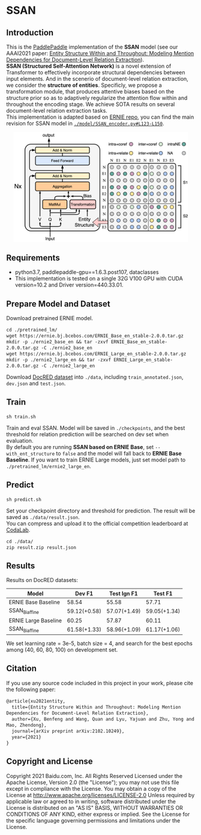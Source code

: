 # SSAN
## Introduction
This is the [PaddlePaddle](https://www.paddlepaddle.org.cn/) implementation of the **SSAN** model (see our AAAI2021 paper: [Entity Structure Within and Throughout: Modeling Mention Dependencies
for Document-Level Relation Extraction](https://arxiv.org/abs/2102.10249)).  
**SSAN (Structured Self-Attention Network)** is a novel extension of Transformer to effectively incorporate structural dependencies between input elements.
And in the scenerio of document-level relation extraction, we consider the **structure of entities**.
Specificly, we propose a transformation module, that produces attentive biases based on the structure prior so as to adaptively regularize the attention flow within and throughout the encoding stage.
We achieve SOTA results on several document-level relation extraction tasks.  
This implementation is adapted based on [ERNIE repo](https://github.com/PaddlePaddle/ERNIE), you can find the main revision for SSAN model in [`./model/SSAN_encoder.py#L123-L150`](./model/SSAN_encoder.py#L123-L150).
<div  align="center">  
<img src="./SSAN.png" width = "466.4" height = "294.4" alt="Tagging Strategy" align=center />
</div>  


## Requirements
 * python3.7, paddlepaddle-gpu==1.6.3.post107, dataclasses  
 * This implementation is tested on a single 32G V100 GPU with CUDA version=10.2 and Driver version=440.33.01.


## Prepare Model and Dataset
Download pretrained ERNIE model.
```
cd ./pretrained_lm/
wget https://ernie.bj.bcebos.com/ERNIE_Base_en_stable-2.0.0.tar.gz
mkdir -p ./ernie2_base_en && tar -zxvf ERNIE_Base_en_stable-2.0.0.tar.gz -C ./ernie2_base_en
wget https://ernie.bj.bcebos.com/ERNIE_Large_en_stable-2.0.0.tar.gz
mkdir -p ./ernie2_large_en && tar -zxvf ERNIE_Large_en_stable-2.0.0.tar.gz -C ./ernie2_large_en
```
Download [DocRED dataset](https://drive.google.com/drive/folders/1c5-0YwnoJx8NS6CV2f-NoTHR__BdkNqw) into `./data`, including `train_annotated.json`, `dev.json` and `test.json`.


## Train
```
sh train.sh
```
Train and eval SSAN. Model will be saved in `./checkpoints`, and the best threshold for relation prediction will be searched on dev set when evaluation.  
By default you are running **SSAN based on ERNIE Base**, set `--with_ent_structure` to `false` and the model will fall back to **ERNIE Base Baseline**.
If you want to train ERNIE Large models, just set model path to `./pretrained_lm/ernie2_large_en`.


## Predict
```
sh predict.sh
```
Set your checkpoint directory and threshold for prediction. The result will be saved as `./data/result.json`.  
You can compress and upload it to the official competition leaderboard at [CodaLab](https://competitions.codalab.org/competitions/20717#results).
```
cd ./data/
zip result.zip result.json
```

## Results
Results on DocRED datasets:

|Model | Dev F1 | Test Ign F1| Test F1 |
|---|---|---|---|
|ERNIE Base Baseline | 58.54 | 55.58 | 57.71 |
|SSAN<sub>Biaffine</sub> | 59.12(+0.58) | 57.07(+1.49) | 59.05(+1.34) |
|ERNIE Large Baseline | 60.25 | 57.87 | 60.11 |
|SSAN<sub>Biaffine</sub> | 61.58(+1.33) | 58.96(+1.09) | 61.17(+1.06) |

We set learning rate = 3e-5, batch size = 4, and search for the best epochs among (40, 60, 80, 100) on development set.


## Citation
If you use any source code included in this project in your work, please cite the following paper:
```
@article{xu2021entity,
  title={Entity Structure Within and Throughout: Modeling Mention Dependencies for Document-Level Relation Extraction},
  author={Xu, Benfeng and Wang, Quan and Lyu, Yajuan and Zhu, Yong and Mao, Zhendong},
  journal={arXiv preprint arXiv:2102.10249},
  year={2021}
}
```


## Copyright and License
Copyright 2021 Baidu.com, Inc. All Rights Reserved Licensed under the Apache License, Version 2.0 (the "License"); you may not use this file except in compliance with the License.
You may obtain a copy of the License at http://www.apache.org/licenses/LICENSE-2.0 Unless required by applicable law or agreed to in writing, software distributed under the License is distributed on an "AS IS" BASIS, WITHOUT WARRANTIES OR CONDITIONS OF ANY KIND, either express or implied.
See the License for the specific language governing permissions and limitations under the License.
